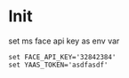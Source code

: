 # Init

set ms face api key as env var

```
set FACE_API_KEY='32842384'
set YAAS_TOKEN='asdfasdf'
```
